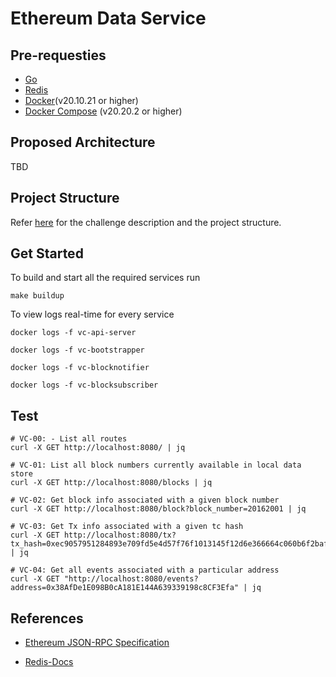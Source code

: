 # Ethereum Data Service

## Pre-requesties
* [Go](https://go.dev/doc/install)
* [Redis](https://redis.io/) 
* [Docker](https://docs.docker.com/engine/install/ubuntu/)(v20.10.21 or higher)
* [Docker Compose](https://docs.docker.com/compose/install/linux/) (v20.20.2 or higher)

## Proposed Architecture

TBD 

##  Project Structure

Refer [here](https://github.com/srinathln7/ethereum-data-service/blob/main/CHALLENGE.md) for the challenge description and the project structure.


## Get Started

To build and start all the required services run

```
make buildup
```

To view logs real-time for every service 

```
docker logs -f vc-api-server

docker logs -f vc-bootstrapper

docker logs -f vc-blocknotifier

docker logs -f vc-blocksubscriber

```


## Test

```
# VC-00: - List all routes 
curl -X GET http://localhost:8080/ | jq 

# VC-01: List all block numbers currently available in local data store
curl -X GET http://localhost:8080/blocks | jq

# VC-02: Get block info associated with a given block number 
curl -X GET http://localhost:8080/block?block_number=20162001 | jq

# VC-03: Get Tx info associated with a given tc hash
curl -X GET http://localhost:8080/tx?tx_hash=0xec9057951284893e709fd5e4d57f76f1013145f12d6e366664c060b6f2baf559 | jq

# VC-04: Get all events associated with a particular address
curl -X GET "http://localhost:8080/events?address=0x38AfDe1E098B0cA181E144A639339198c8CF3Efa" | jq

```


## References

* [Ethereum JSON-RPC Specification](https://ethereum.github.io/execution-apis/api-documentation/)

* [Redis-Docs](https://redis.io/docs/latest/)
